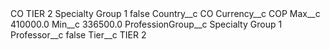 <?xml version="1.0" encoding="UTF-8"?>
<CustomMetadata xmlns="http://soap.sforce.com/2006/04/metadata" xmlns:xsi="http://www.w3.org/2001/XMLSchema-instance" xmlns:xsd="http://www.w3.org/2001/XMLSchema">
    <label>CO TIER 2 Specialty Group 1</label>
    <protected>false</protected>
    <values>
        <field>Country__c</field>
        <value xsi:type="xsd:string">CO</value>
    </values>
    <values>
        <field>Currency__c</field>
        <value xsi:type="xsd:string">COP</value>
    </values>
    <values>
        <field>Max__c</field>
        <value xsi:type="xsd:double">410000.0</value>
    </values>
    <values>
        <field>Min__c</field>
        <value xsi:type="xsd:double">336500.0</value>
    </values>
    <values>
        <field>ProfessionGroup__c</field>
        <value xsi:type="xsd:string">Specialty Group 1</value>
    </values>
    <values>
        <field>Professor__c</field>
        <value xsi:type="xsd:boolean">false</value>
    </values>
    <values>
        <field>Tier__c</field>
        <value xsi:type="xsd:string">TIER 2</value>
    </values>
</CustomMetadata>
